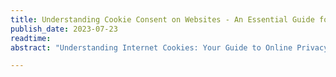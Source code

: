 ```yaml
---
title: Understanding Cookie Consent on Websites - An Essential Guide for the Everyday Netizen
publish_date: 2023-07-23 
readtime:
abstract: "Understanding Internet Cookies: Your Guide to Online Privacy in Africa"

---
```

